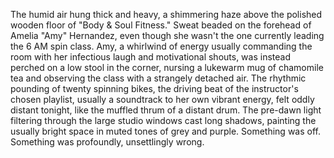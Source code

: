 The humid air hung thick and heavy, a shimmering haze above the polished wooden floor of "Body & Soul Fitness."  Sweat beaded on the forehead of Amelia "Amy" Hernandez, even though she wasn't the one currently leading the 6 AM spin class.  Amy, a whirlwind of energy usually commanding the room with her infectious laugh and motivational shouts, was instead perched on a low stool in the corner, nursing a lukewarm mug of chamomile tea and observing the class with a strangely detached air.  The rhythmic pounding of twenty spinning bikes, the driving beat of the instructor's chosen playlist, usually a soundtrack to her own vibrant energy, felt oddly distant tonight, like the muffled thrum of a distant drum. The pre-dawn light filtering through the large studio windows cast long shadows, painting the usually bright space in muted tones of grey and purple.  Something was off.  Something was profoundly, unsettlingly wrong.

